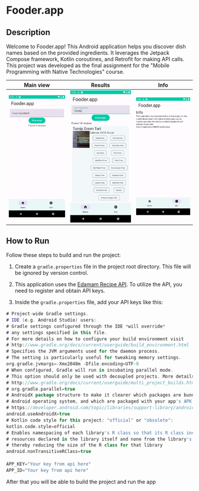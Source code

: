 # Fooder.app

## Description

Welcome to Fooder.app! This Android application helps you discover dish names based on the provided ingredients. It leverages the Jetpack Compose framework, Kotlin coroutines, and Retrofit for making API calls. This project was developed as the final assignment for the "Mobile Programming with Native Technologies" course.

| Main view                                    | Results                                      | Info                                         |
| -------------------------------------------- | -------------------------------------------- | -------------------------------------------- |
| ![](md-assets/2023-08-27-15-37-16-image.png) | ![](md-assets/2023-08-27-15-38-25-image.png) | ![](md-assets/2023-08-27-15-38-48-image.png) |

## How to Run

Follow these steps to build and run the project:

1. Create a `gradle.properties` file in the project root directory. This file will be ignored by version control.

2. This application uses the [Edamam Recipe API](https://developer.edamam.com/edamam-recipe-api). To utilize the API, you need to register and obtain API keys.

3. Inside the `gradle.properties` file, add your API keys like this:

```gradle
# Project-wide Gradle settings.
# IDE (e.g. Android Studio) users:
# Gradle settings configured through the IDE *will override*
# any settings specified in this file.
# For more details on how to configure your build environment visit
# http://www.gradle.org/docs/current/userguide/build_environment.html
# Specifies the JVM arguments used for the daemon process.
# The setting is particularly useful for tweaking memory settings.
org.gradle.jvmargs=-Xmx2048m -Dfile.encoding=UTF-8
# When configured, Gradle will run in incubating parallel mode.
# This option should only be used with decoupled projects. More details, visit
# http://www.gradle.org/docs/current/userguide/multi_project_builds.html#sec:decoupled_projects
# org.gradle.parallel=true
# AndroidX package structure to make it clearer which packages are bundled with the
# Android operating system, and which are packaged with your app's APK
# https://developer.android.com/topic/libraries/support-library/androidx-rn
android.useAndroidX=true
# Kotlin code style for this project: "official" or "obsolete":
kotlin.code.style=official
# Enables namespacing of each library's R class so that its R class includes only the
# resources declared in the library itself and none from the library's dependencies,
# thereby reducing the size of the R class for that library
android.nonTransitiveRClass=true

APP_KEY="Your key from api here"
APP_ID="Your key from api here"
```

After that you will be able to build the project and run the app
